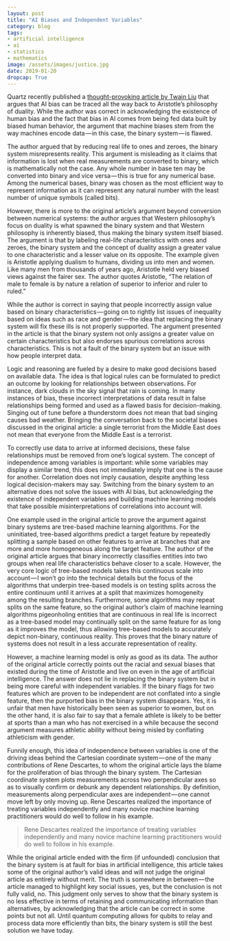 ```yaml
---
layout: post
title: "AI Biases and Independent Variables"
category: blog
tags: 
- artificial intelligence 
- ai 
- statistics
- mathematics
image: /assets/images/justice.jpg
date: 2019-01-20
dropcap: True
---
```


Quartz recently published a [thought-provoking article by Twain Liu](https://qz.com/1515889/aristotles-binary-philosophies-created-todays-ai-bias/) that argues that AI bias can be traced all the way back to Aristotle’s philosophy of duality. While the author was correct in acknowledging the existence of human bias and the fact that bias in AI comes from being fed data built by biased human behavior, the argument that machine biases stem from the way machines encode data — in this case, the binary system — is flawed.

The author argued that by reducing real life to ones and zeroes, the binary system misrepresents reality. This argument is misleading as it claims that information is lost when real measurements are converted to binary, which is mathematically not the case. Any whole number in base ten may be converted into binary and vice versa — this is true for any numerical base. Among the numerical bases, binary was chosen as the most efficient way to represent information as it can represent any natural number with the least number of unique symbols (called bits).

However, there is more to the original article’s argument beyond conversion between numerical systems: the author argues that Western philosophy’s focus on duality is what spawned the binary system and that Western philosophy is inherently biased, thus making the binary system itself biased. The argument is that by labeling real-life characteristics with ones and zeroes, the binary system and the concept of duality assign a greater value to one characteristic and a lesser value on its opposite. The example given is Aristotle applying dualism to humans, dividing us into men and women. Like many men from thousands of years ago, Aristotle held very biased views against the fairer sex. The author quotes Aristotle, “The relation of male to female is by nature a relation of superior to inferior and ruler to ruled.”

While the author is correct in saying that people incorrectly assign value based on binary characteristics — going on to rightly list issues of inequality based on ideas such as race and gender — the idea that replacing the binary system will fix these ills is not properly supported. The argument presented in the article is that the binary system not only assigns a greater value on certain characteristics but also endorses spurious correlations across characteristics. This is not a fault of the binary system but an issue with how people interpret data.

Logic and reasoning are fueled by a desire to make good decisions based on available data. The idea is that logical rules can be formulated to predict an outcome by looking for relationships between observations. For instance, dark clouds in the sky signal that rain is coming. In many instances of bias, these incorrect interpretations of data result in false relationships being formed and used as a flawed basis for decision-making. Singing out of tune before a thunderstorm does not mean that bad singing causes bad weather. Bringing the conversation back to the societal biases discussed in the original article: a single terrorist from the Middle East does not mean that everyone from the Middle East is a terrorist.

To correctly use data to arrive at informed decisions, these false relationships must be removed from one’s logical system. The concept of independence among variables is important: while some variables may display a similar trend, this does not immediately imply that one is the cause for another. Correlation does not imply causation, despite anything less logical decision-makers may say. Switching from the binary system to an alternative does not solve the issues with AI bias, but acknowledging the existence of independent variables and building machine learning models that take possible misinterpretations of correlations into account will.

One example used in the original article to prove the argument against binary systems are tree-based machine learning algorithms. For the uninitiated, tree-based algorithms predict a target feature by repeatedly splitting a sample based on other features to arrive at branches that are more and more homogeneous along the target feature. The author of the original article argues that binary incorrectly classifies entities into two groups when real life characteristics behave closer to a scale. However, the very core logic of tree-based models takes this continuous scale into account — I won’t go into the technical details but the focus of the algorithms that underpin tree-based models is on testing splits across the entire continuum until it arrives at a split that maximizes homogeneity among the resulting branches. Furthermore, some algorithms may repeat splits on the same feature, so the original author’s claim of machine learning algorithms pigeonholing entities that are continuous in real life is incorrect as a tree-based model may continually split on the same feature for as long as it improves the model, thus allowing tree-based models to accurately depict non-binary, continuous reality. This proves that the binary nature of systems does not result in a less accurate representation of reality.

However, a machine learning model is only as good as its data. The author of the original article correctly points out the racial and sexual biases that existed during the time of Aristotle and live on even in the age of artificial intelligence. The answer does not lie in replacing the binary system but in being more careful with independent variables. If the binary flags for two features which are proven to be independent are not conflated into a single feature, then the purported bias in the binary system disappears. Yes, it is unfair that men have historically been seen as superior to women, but on the other hand, it is also fair to say that a female athlete is likely to be better at sports than a man who has not exercised in a while because the second argument measures athletic ability without being misled by conflating athleticism with gender.

Funnily enough, this idea of independence between variables is one of the driving ideas behind the Cartesian coordinate system — one of the many contributions of Rene Descartes, to whom the original article lays the blame for the proliferation of bias through the binary system. The Cartesian coordinate system plots measurements across two perpendicular axes so as to visually confirm or debunk any dependent relationships. By definition, measurements along perpendicular axes are independent — one cannot move left by only moving up. Rene Descartes realized the importance of treating variables independently and many novice machine learning practitioners would do well to follow in his example.

> Rene Descartes realized the importance of treating variables independently and many novice machine learning practitioners would do well to follow in his example.

While the original article ended with the firm (if unfounded) conclusion that the binary system is at fault for bias in artificial intelligence, this article takes some of the original author’s valid ideas and will not judge the original article as entirely without merit. The truth is somewhere in between — the article managed to highlight key social issues, yes, but the conclusion is not fully valid, no. This judgment only serves to show that the binary system is no less effective in terms of retaining and communicating information than alternatives, by acknowledging that the article can be correct in some points but not all. Until quantum computing allows for qubits to relay and process data more efficiently than bits, the binary system is still the best solution we have today.
